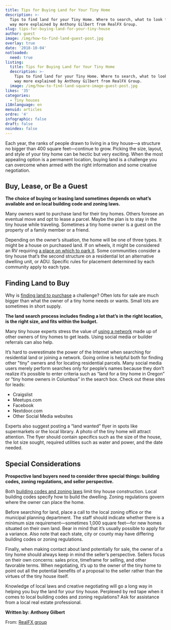 ```yaml
---
title: Tips for Buying Land for Your Tiny Home
description: >-
  Tips to find land for your Tiny Home. Where to search, what to look for and
  way more explained by Anthony Gilbert from RealFX Group.
slug: tips-for-buying-land-for-your-tiny-house
author: guest
image: /img/how-to-find-land-guest-post.jpg
overlay: true
date: '2018-10-04'
notloaded:
  need: true
listing:
  title: Tips for Buying Land for Your Tiny Home
  description: >-
    Tips to find land for your Tiny Home. Where to search, what to look for and
    way more explained by Anthony Gilbert from RealFX Group.
  image: /img/how-to-find-land-square-image-guest-post.jpg
likes: '35'
categories:
  - Tiny houses
i18nlanguage: en
menuid: articles
ordre: '4'
infographic: false
draft: false
noindex: false
---
```

Each year, the ranks of people drawn to living in a tiny house—a structure no bigger than 400 square feet—continue to grow.  Picking the size, layout, and style of your tiny home can be hectic but very exciting.  When the most appealing option is a permanent location, buying land is a challenge you can overcome when armed with the right information and some creative negotiation.

## Buy, Lease, or Be a Guest

**The choice of buying or leasing land sometimes depends on what’s available and on local building code and zoning laws.** 

 Many owners want to purchase land for their tiny homes.  Others foresee an eventual move and opt to lease a parcel.  Maybe the plan is to stay in the tiny house while traveling.  Sometimes a tiny home owner is a guest on the property of a family member or a friend.

Depending on the owner’s situation, the home will be one of three types.  It might be a house on purchased land.  If on wheels, it might be considered an RV requiring [a place on which to park it](https://www.nytimes.com/2017/10/06/realestate/where-can-you-park-a-tiny-home.html).  Some communities consider a tiny house that’s the second structure on a residential lot an alternative dwelling unit, or ADU.  Specific rules for placement determined by each community apply to each type.

## Finding Land to Buy

Why is [finding land to purchase](https://www.yourathometeam.com/blog/building-on-vacant-land-how-the-process-differs-from-the-purchase-of-an-existing-home/) a challenge?  Often lots for sale are much bigger than what the owner of a tiny home needs or wants.  Small lots are sometimes in short supply.

**The land search process includes finding a lot that’s in the right location, is the right size, and fits within the budget.**  

Many tiny house experts stress the value of [using a network](https://thetinylife.com/3-tips-to-finding-land-for-a-tiny-house/) made up of other owners of tiny homes to get leads.  Using social media or builder referrals can also help.

It’s hard to overestimate the power of the Internet when searching for residential land or joining a network.  Going online is helpful both for finding other "tiny" owners and for locating residential parcels.  Many social media users merely perform searches only for people’s names because they don’t realize it’s possible to enter criteria such as “land for a tiny home in Oregon” or “tiny home owners in Columbus” in the search box.  Check out these sites for leads:

* Craigslist
* Meetups.com
* Facebook
* Nextdoor.com
* Other Social Media websites

Experts also suggest posting a “land wanted” flyer in spots like supermarkets or the local library.  A photo of the tiny home will attract attention.  The flyer should contain specifics such as the size of the house, the lot size sought, required utilities such as water and power, and the date needed.

## Special Considerations

**Prospective land buyers need to consider three special things:  building codes, zoning regulations, and seller perspective.**

Both [building codes and zoning laws](https://www.curbed.com/2016/9/22/13002832/tiny-house-zoning-laws-regulations) limit tiny house construction.  Local building codes specify how to build the dwelling.  Zoning regulations govern where the owner can place the home.

Before searching for land, place a call to the local zoning office or the municipal planning department.  The staff should indicate whether there is a minimum size requirement—sometimes 1,000 square feet—for new homes situated on their own land.  Bear in mind that it’s usually possible to apply for a variance.  Also note that each state, city or county may have differing building codes or zoning regulations.

Finally, when making contact about land potentially for sale, the owner of a tiny home should always keep in mind the seller’s perspective.  Sellers focus on their own concerns:  sales price, timeframe for selling, and other favorable terms.  When negotiating, it’s up to the owner of the tiny home to point out all the potential benefits of a proposal to the seller rather than the virtues of the tiny house itself.

Knowledge of local laws and creative negotiating will go a long way in helping you buy the land for your tiny house.  Perplexed by red tape when it comes to local building codes and zoning regulations?  Ask for assistance from a local real estate professional.



**Written by: Anthony Gilbert**

From: [RealFX group](https://www.realfx.com/about/)
